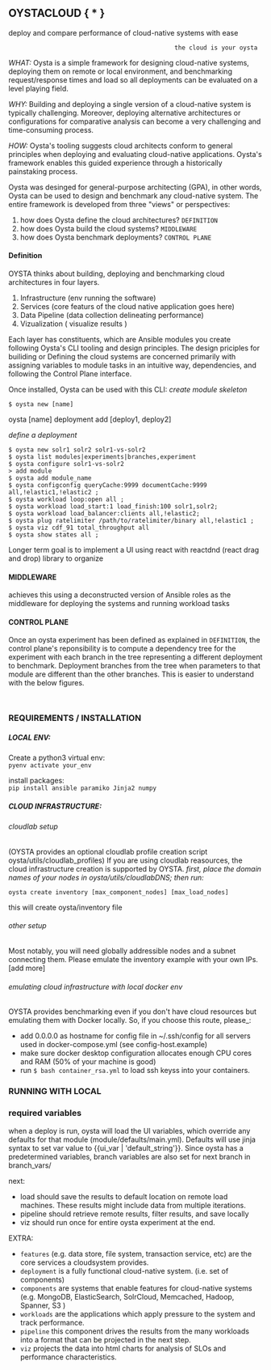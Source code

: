 ## OYSTACLOUD { * } 
deploy and compare performance of cloud-native systems with ease
```
                                              the cloud is your oysta 
```
*WHAT:* 
Oysta is a simple framework for designing cloud-native systems, deploying them on remote or local environment, and benchmarking request/response times and load so all deployments can be evaluated on a level playing field. 

*WHY:*
Building and deploying a single version of a cloud-native system is typically challenging. Moreover, deploying alternative architectures or configurations for comparative analysis can become a very challenging and time-consuming process. 

*HOW:*
Oysta's tooling suggests cloud architects conform to general principles when deploying and evaluating cloud-native applications. Oysta's framework enables this guided experience through a historically painstaking process. 



Oysta was desinged for general-purpose architecting (GPA), in other words, Oysta can be used to design and benchmark any cloud-native system. The entire framework is developed from three "views" or perspectives: 


1) how does Oysta define the cloud architectures? `DEFINITION` 
2) how does Oysta build the cloud systems? `MIDDLEWARE`
3) how does Oysta benchmark deployments? `CONTROL PLANE`

 

#### Definition 

OYSTA thinks about building, deploying and benchmarking cloud architectures in four layers. 
1) Infrastructure (env running the software)
2) Services (core featurs of the cloud native application goes here)
3) Data Pipeline (data collection delineating performance)
4) Vizualization ( visualize results )

Each layer has constituents, which are Ansible modules you create following Oysta's CLI tooling and design principles. 
The design priciples for builiding or Defining the cloud systems are concerned primarily with assigning variables to module tasks in an intuitive way, dependencies, and following the Control Plane interface.  

Once installed, Oysta can be used with this CLI:
*create module skeleton*

```
$ oysta new [name]
```
oysta [name] deployment add [deploy1, deploy2] 

*define a deployment*

```
$ oysta new solr1 solr2 solr1-vs-solr2
$ oysta list modules|experiments|branches,experiment
$ oysta configure solr1-vs-solr2
> add module 
$ oysta add module_name 
$ oysta configconfig queryCache:9999 documentCache:9999 all,!elastic1,!elastic2 ;
$ oysta workload loop:open all ;
$ oysta workload load_start:1 load_finish:100 solr1,solr2;
$ oysta workload load_balancer:clients all,!elastic2;
$ oysta plug ratelimiter /path/to/ratelimiter/binary all,!elastic1 ;
$ oysta viz cdf_91 total_throughput all
$ oysta show states all ;

```


Longer term goal is to implement a UI using react with reactdnd (react drag and drop) library to organize 



#### MIDDLEWARE

achieves this using a deconstructed version of Ansible roles as the middleware for deploying the systems and running workload tasks




#### CONTROL PLANE

Once an oysta experiment has been defined as explained in `DEFINITION`, the control plane's reponsibility is to compute a dependency tree for the experiment with each branch in the tree representing a different deployment to benchmark. Deployment branches from the tree when parameters to that module are different than the other branches. This is easier to understand with the below figures. 

```


```



  

### REQUIREMENTS / INSTALLATION

##### LOCAL ENV:
Create a python3 virtual env:  
`pyenv activate your_env`

install packages:  
`pip install ansible paramiko Jinja2 numpy`

##### CLOUD INFRASTRUCTURE:  

###### cloudlab setup 
(OYSTA provides an optional cloudlab profile creation script oysta/utils/cloudlab_profiles)
If you are using cloudlab reasources, the cloud infrastructure creation is supported by OYSTA. 
*first, place the domain names of your nodes in oysta/utils/cloudlabDNS; then run:*
```
oysta create inventory [max_component_nodes] [max_load_nodes]

```
this will create oysta/inventory file

###### other setup
Most notably, you will need globally addressible nodes and a subnet connecting them.
Please emulate the inventory example with your own IPs. 
[add more]

###### emulating cloud infrastructure with local docker env
OYSTA provides benchmarking even if you don't have cloud resources but emulating them with Docker locally. So, if you choose this route, please_:
- add 0.0.0.0 as hostname for config file in ~/.ssh/config for all servers used in docker-compose.yml (see config-host.example)
- make sure docker desktop configuration allocates enough CPU cores and RAM (50% of your machine is good)
- run `$ bash container_rsa.yml` to load ssh keyss into your containers. 


### RUNNING WITH LOCAL


### required variables 
when a deploy is run, oysta will load the UI variables, which override any defaults for that module (module/defaults/main.yml). Defaults will use jinja syntax to set var value to {{ui_var | 'default_string'}}. Since oysta has a predetermined variables, branch variables are also set for next branch in branch_vars/



next:

- load should save the results to default location on remote load machines. These results might include data from multiple iterations. 
- pipeline should retrieve remote results, filter results, and save locally
- viz should run once for entire oysta experiment at the end. 
 
 
 EXTRA:
 
 - `features` (e.g. data store, file system, transaction service, etc) are the core services a cloudsystem provides. 
 - `deployment` is a fully functional cloud-native system. (i.e. set of components)
 - `components` are systems that enable features for cloud-native systems (e.g. MongoDB, ElasticSearch, SolrCloud, Memcached, Hadoop, Spanner, S3 )
 - `workloads` are the applications which apply pressure to the system and track performance. 
 - `pipeline` this component drives the results from the many workloads into a format that can be projected in the next step.
 - `viz` projects the data into html charts for analysis of SLOs and performance characteristics.   
